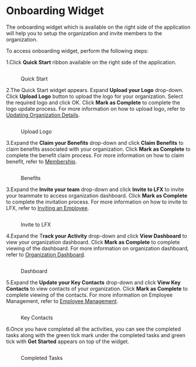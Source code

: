 # Onboarding Widget

The onboarding widget which is available on the right side of the application will help you to setup the organization and invite members to the  organization.&#x20;

To access onboarding widget, perform the following steps:

1.Click **Quick Start** ribbon available on the right side of the application.&#x20;

<figure><img src="../.gitbook/assets/Quick Start.png" alt=""><figcaption><p>Quick Start </p></figcaption></figure>

2.The Quick Start widget appears. Expand **Upload your Logo** drop-down. Click **Upload Logo** button to upload the logo for your organization. Select the required logo and click OK. Click **Mark as Complete** to complete the logo update process. For more information on how to upload logo, refer to [Updating Organization Details](https://docs.linuxfoundation.org/lfx/organization-dashboard/organization-profile#updating-the-https://docs.linuxfoundation.org/lfx/organization-dashboard/organization-profile#updating-the-organization-details-details).&#x20;

<figure><img src="../.gitbook/assets/Log.png" alt=""><figcaption><p>Upload Logo</p></figcaption></figure>

3.Expand the **Claim your Benefits** drop-down and click **Claim Benefits** to claim benefits associated with your organization. Click **Mark as Complete** to complete the benefit claim process. For more information on how to claim benefit, refer to [Membership](https://docs.linuxfoundation.org/lfx/organization-dashboard/membership).&#x20;

<figure><img src="../.gitbook/assets/ben.png" alt=""><figcaption><p>Benefits </p></figcaption></figure>

3.Expand the **Invite your team** drop-down and click **Invite to LFX** to invite your teammate to access organization dashboard. Click **Mark as Complete** to complete the invitation process. For more information on how to invite to LFX, refer to [Inviting an Employee](https://docs.linuxfoundation.org/lfx/organization-dashboard/employee-management#inviting-an-employee).&#x20;

<figure><img src="../.gitbook/assets/Invt.png" alt=""><figcaption><p>Invite to LFX</p></figcaption></figure>

4.Expand the T**rack your Activity** drop-down and click **View Dashboard** to view your organization dashboard. Click **Mark as Complete** to complete viewing of the dashboard. For more information on organization dashboard, refer to [Organization Dashboard](https://docs.linuxfoundation.org/lfx/organization-dashboard/overview#organization-dashboard-components).&#x20;

<figure><img src="../.gitbook/assets/Das.png" alt=""><figcaption><p>Dashboard</p></figcaption></figure>

5.Expand the **Update your Key Contacts** drop-down and click **View Key Contacts** to view contacts of your organization. Click **Mark as Complete** to complete viewing of the contacts. For more information on Employee Management, refer to [Employee Management](https://docs.linuxfoundation.org/lfx/organization-dashboard/employee-management).&#x20;

<figure><img src="../.gitbook/assets/Key.png" alt=""><figcaption><p>Key Contacts </p></figcaption></figure>

6.Once you have completed all the activities, you can see the completed tasks along with the green tick mark under the completed tasks and green tick with **Get Started** appears on top of the widget.&#x20;

<figure><img src="../.gitbook/assets/Get.png" alt=""><figcaption><p>Completed Tasks </p></figcaption></figure>

